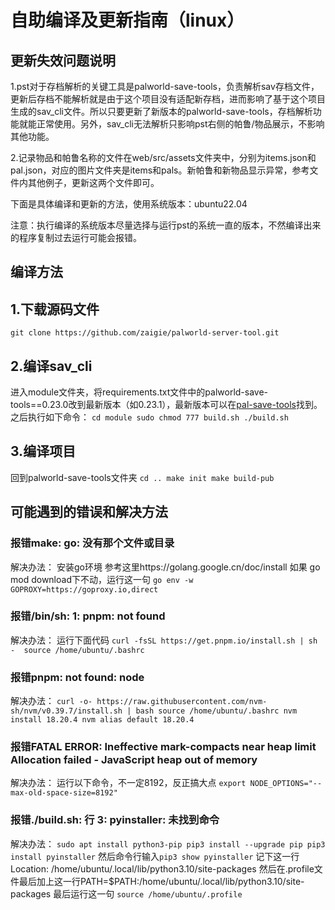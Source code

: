 # 自助编译及更新指南（linux）

## 更新失效问题说明

1.pst对于存档解析的关键工具是palworld-save-tools，负责解析sav存档文件，更新后存档不能解析就是由于这个项目没有适配新存档，进而影响了基于这个项目生成的sav_cli文件。所以只要更新了新版本的palworld-save-tools，存档解析功能就能正常使用。另外，sav_cli无法解析只影响pst右侧的帕鲁/物品展示，不影响其他功能。

2.记录物品和帕鲁名称的文件在web/src/assets文件夹中，分别为items.json和pal.json，对应的图片文件夹是items和pals。新帕鲁和新物品显示异常，参考文件内其他例子，更新这两个文件即可。

下面是具体编译和更新的方法，使用系统版本：ubuntu22.04

注意：执行编译的系统版本尽量选择与运行pst的系统一直的版本，不然编译出来的程序复制过去运行可能会报错。

## 编译方法

## 1.下载源码文件

`git clone https://github.com/zaigie/palworld-server-tool.git`

## 2.编译sav_cli

进入module文件夹，将requirements.txt文件中的palworld-save-tools==0.23.0改到最新版本（如0.23.1），最新版本可以在[pal-save-tools](https://github.com/cheahjs/palworld-save-tools)找到。之后执行如下命令：
`cd module
sudo chmod 777 build.sh
./build.sh`

## 3.编译项目

回到palworld-save-tools文件夹
`cd ..
make init
make build-pub`

## 可能遇到的错误和解决方法

### 报错make: go: 没有那个文件或目录

解决办法：
安装go环境
参考这里https://golang.google.cn/doc/install
如果 go mod download下不动，运行这一句
`go env -w GOPROXY=https://goproxy.io,direct`

### 报错/bin/sh: 1: pnpm: not found

解决办法：
运行下面代码
`curl -fsSL https://get.pnpm.io/install.sh | sh - 
source /home/ubuntu/.bashrc`

### 报错pnpm: not found: node

解决办法：
`curl -o- https://raw.githubusercontent.com/nvm-sh/nvm/v0.39.7/install.sh | bash
source /home/ubuntu/.bashrc
nvm install 18.20.4
nvm alias default 18.20.4`

### 报错FATAL ERROR: Ineffective mark-compacts near heap limit Allocation failed - JavaScript heap out of memory

解决办法：
运行以下命令，不一定8192，反正搞大点
`export NODE_OPTIONS="--max-old-space-size=8192"`

### 报错./build.sh: 行 3: pyinstaller: 未找到命令

解决办法：
`sudo apt install python3-pip
pip3 install --upgrade pip
pip3 install pyinstaller`
然后命令行输入`pip3 show pyinstaller`
记下这一行Location: /home/ubuntu/.local/lib/python3.10/site-packages
然后在.profile文件最后加上这一行PATH=$PATH:/home/ubuntu/.local/lib/python3.10/site-packages
最后运行这一句
`source /home/ubuntu/.profile`